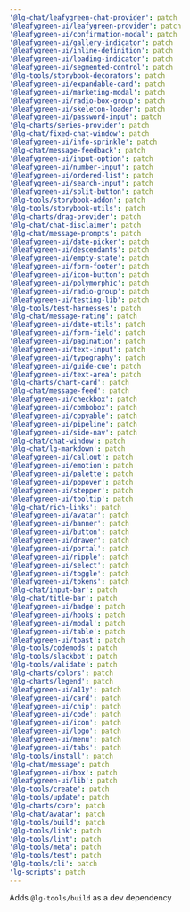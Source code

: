 ```yaml
---
'@lg-chat/leafygreen-chat-provider': patch
'@leafygreen-ui/leafygreen-provider': patch
'@leafygreen-ui/confirmation-modal': patch
'@leafygreen-ui/gallery-indicator': patch
'@leafygreen-ui/inline-definition': patch
'@leafygreen-ui/loading-indicator': patch
'@leafygreen-ui/segmented-control': patch
'@lg-tools/storybook-decorators': patch
'@leafygreen-ui/expandable-card': patch
'@leafygreen-ui/marketing-modal': patch
'@leafygreen-ui/radio-box-group': patch
'@leafygreen-ui/skeleton-loader': patch
'@leafygreen-ui/password-input': patch
'@lg-charts/series-provider': patch
'@lg-chat/fixed-chat-window': patch
'@leafygreen-ui/info-sprinkle': patch
'@lg-chat/message-feedback': patch
'@leafygreen-ui/input-option': patch
'@leafygreen-ui/number-input': patch
'@leafygreen-ui/ordered-list': patch
'@leafygreen-ui/search-input': patch
'@leafygreen-ui/split-button': patch
'@lg-tools/storybook-addon': patch
'@lg-tools/storybook-utils': patch
'@lg-charts/drag-provider': patch
'@lg-chat/chat-disclaimer': patch
'@lg-chat/message-prompts': patch
'@leafygreen-ui/date-picker': patch
'@leafygreen-ui/descendants': patch
'@leafygreen-ui/empty-state': patch
'@leafygreen-ui/form-footer': patch
'@leafygreen-ui/icon-button': patch
'@leafygreen-ui/polymorphic': patch
'@leafygreen-ui/radio-group': patch
'@leafygreen-ui/testing-lib': patch
'@lg-tools/test-harnesses': patch
'@lg-chat/message-rating': patch
'@leafygreen-ui/date-utils': patch
'@leafygreen-ui/form-field': patch
'@leafygreen-ui/pagination': patch
'@leafygreen-ui/text-input': patch
'@leafygreen-ui/typography': patch
'@leafygreen-ui/guide-cue': patch
'@leafygreen-ui/text-area': patch
'@lg-charts/chart-card': patch
'@lg-chat/message-feed': patch
'@leafygreen-ui/checkbox': patch
'@leafygreen-ui/combobox': patch
'@leafygreen-ui/copyable': patch
'@leafygreen-ui/pipeline': patch
'@leafygreen-ui/side-nav': patch
'@lg-chat/chat-window': patch
'@lg-chat/lg-markdown': patch
'@leafygreen-ui/callout': patch
'@leafygreen-ui/emotion': patch
'@leafygreen-ui/palette': patch
'@leafygreen-ui/popover': patch
'@leafygreen-ui/stepper': patch
'@leafygreen-ui/tooltip': patch
'@lg-chat/rich-links': patch
'@leafygreen-ui/avatar': patch
'@leafygreen-ui/banner': patch
'@leafygreen-ui/button': patch
'@leafygreen-ui/drawer': patch
'@leafygreen-ui/portal': patch
'@leafygreen-ui/ripple': patch
'@leafygreen-ui/select': patch
'@leafygreen-ui/toggle': patch
'@leafygreen-ui/tokens': patch
'@lg-chat/input-bar': patch
'@lg-chat/title-bar': patch
'@leafygreen-ui/badge': patch
'@leafygreen-ui/hooks': patch
'@leafygreen-ui/modal': patch
'@leafygreen-ui/table': patch
'@leafygreen-ui/toast': patch
'@lg-tools/codemods': patch
'@lg-tools/slackbot': patch
'@lg-tools/validate': patch
'@lg-charts/colors': patch
'@lg-charts/legend': patch
'@leafygreen-ui/a11y': patch
'@leafygreen-ui/card': patch
'@leafygreen-ui/chip': patch
'@leafygreen-ui/code': patch
'@leafygreen-ui/icon': patch
'@leafygreen-ui/logo': patch
'@leafygreen-ui/menu': patch
'@leafygreen-ui/tabs': patch
'@lg-tools/install': patch
'@lg-chat/message': patch
'@leafygreen-ui/box': patch
'@leafygreen-ui/lib': patch
'@lg-tools/create': patch
'@lg-tools/update': patch
'@lg-charts/core': patch
'@lg-chat/avatar': patch
'@lg-tools/build': patch
'@lg-tools/link': patch
'@lg-tools/lint': patch
'@lg-tools/meta': patch
'@lg-tools/test': patch
'@lg-tools/cli': patch
'lg-scripts': patch
---
```


Adds `@lg-tools/build` as a dev dependency
